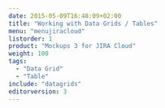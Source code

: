 ```yaml
---
date: 2015-05-09T16:48:09+02:00
title: "Working with Data Grids / Tables"
menu: "menujiracloud"
listorder: 1
product: "Mockups 3 for JIRA Cloud"
weight: 100
tags:
  - "Data Grid"
  - "Table"
include: "datagrids"
editorversion: 3
---
```

